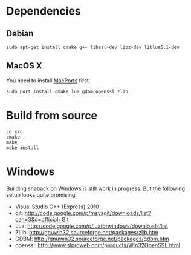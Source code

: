 Dependencies
=============================

Debian
------------------------------

	sudo apt-get install cmake g++ libssl-dev libz-dev liblua5.1-dev


MacOS X
------------------------------
You need to install [MacPorts](http://www.macports.org/) first.

	sudo port install cmake lua gdbm openssl zlib


Build from source
==============================

	cd src
	cmake .
	make
	make install

Windows
==============================
Building shaback on Windows is still work in progress. But the following setup looks quite promising:

- Visual Studio C++ (Express) 2010
- git: http://code.google.com/p/msysgit/downloads/list?can=3&q=official+Git
- Lua: http://code.google.com/p/luaforwindows/downloads/list
- ZLib: http://gnuwin32.sourceforge.net/packages/zlib.htm
- GDBM: http://gnuwin32.sourceforge.net/packages/gdbm.htm
- openssl: http://www.slproweb.com/products/Win32OpenSSL.html
